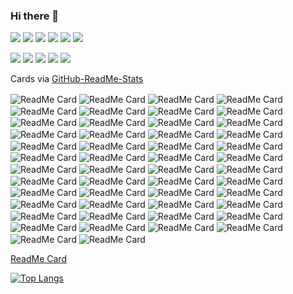 <link rel="stylesheet" href="https://maxst.icons8.com/vue-static/landings/line-awesome/font-awesome-line-awesome/css/all.min.css">

### Hi there 👋

<!--
**uriel1998/uriel1998** is a ✨ _special_ ✨ repository because its `README.md` (this file) appears on your GitHub profile.

Here are some ideas to get you started:

- 🔭 I’m currently working on ...
- 🌱 I’m currently learning ...
- 👯 I’m looking to collaborate on ...
- 🤔 I’m looking for help with ...
- 💬 Ask me about ...
- 📫 How to reach me: ...
- 😄 Pronouns: ...
- ⚡ Fun fact: ...
-->

<img src="https://maxst.icons8.com/vue-static/landings/line-awesome/font-awesome-line-awesome/svg/rss-solid.svg"><a href="http://feeds.feedburner.com/Ideatrash" target="_blank"></a>
<img src="https://maxst.icons8.com/vue-static/landings/line-awesome/font-awesome-line-awesome/svg/mastodon.svg"><a href="https://faithcollapsing.com/users/StevenSaus" target="_blank"></a>
<img src="https://maxst.icons8.com/vue-static/landings/line-awesome/font-awesome-line-awesome/svg/facebook-f.svg"><a href="http://www.facebook.com/pages/Steven-Saus/328725503674" target="_blank"></a>
<img src="https://maxst.icons8.com/vue-static/landings/line-awesome/font-awesome-line-awesome/svg/twitter.svg"><a href="http://www.twitter.com/uriel1998" target="_blank"></a>
<img src="https://maxst.icons8.com/vue-static/landings/line-awesome/font-awesome-line-awesome/svg/instagram.svg"><a href="https://www.instagram.com/uriel1998/" target="_blank"></a>
<img src="https://maxst.icons8.com/vue-static/landings/line-awesome/font-awesome-line-awesome/svg/goodreads.svg"><a href="http://www.goodreads.com/author/show/3145527.Steven_Saus" target="_blank"></a>

<img src="https://maxst.icons8.com/vue-static/landings/line-awesome/font-awesome-line-awesome/svg/git.svg"><a href="https://git.faithcollapsing.com" target="_blank"></a>
<img src="https://maxst.icons8.com/vue-static/landings/line-awesome/font-awesome-line-awesome/svg/github.svg"><a href="https://github.com/uriel1998" target="_blank"></a>
<img src="https://maxst.icons8.com/vue-static/landings/line-awesome/font-awesome-line-awesome/svg/gitlab.svg"><a href="https://gitlab.com/uriel1998" target="_blank"></a>
<img src="https://maxst.icons8.com/vue-static/landings/line-awesome/font-awesome-line-awesome/svg/linkedin-in.svg"><a href="http://www.linkedin.com/in/stevensaus" target="_blank"></a>
<img src="https://maxst.icons8.com/vue-static/landings/line-awesome/font-awesome-line-awesome/svg/amazon.svg"><a href="https://www.amazon.com/author/stevensaus" target="_blank"></a>

Cards via [GitHub-ReadMe-Stats](https://github.com/anuraghazra/github-readme-stats)

<img align="center" alt="ReadMe Card" src="https://github-readme-stats.vercel.app/api/pin/?username=uriel1998&repo=agaetr" />  
<img align="center" alt="ReadMe Card" src="https://github-readme-stats.vercel.app/api/pin/?username=uriel1998&repo=automatic_wondershaper_wombat" />  
<img align="center" alt="ReadMe Card" src="https://github-readme-stats.vercel.app/api/pin/?username=uriel1998&repo=autosuspendscript" />  
<img align="center" alt="ReadMe Card" src="https://github-readme-stats.vercel.app/api/pin/?username=uriel1998&repo=bash_alarm_clock" />  
<img align="center" alt="ReadMe Card" src="https://github-readme-stats.vercel.app/api/pin/?username=uriel1998&repo=cgimpd" />  
<img align="center" alt="ReadMe Card" src="https://github-readme-stats.vercel.app/api/pin/?username=uriel1998&repo=cmus_pls" />  
<img align="center" alt="ReadMe Card" src="https://github-readme-stats.vercel.app/api/pin/?username=uriel1998&repo=conky_cryptocurrency_info" />  
<img align="center" alt="ReadMe Card" src="https://github-readme-stats.vercel.app/api/pin/?username=uriel1998&repo=ddwrt-who-is-connected" />  
<img align="center" alt="ReadMe Card" src="https://github-readme-stats.vercel.app/api/pin/?username=uriel1998&repo=dollop-of-book-covers" />  
<img align="center" alt="ReadMe Card" src="https://github-readme-stats.vercel.app/api/pin/?username=uriel1998&repo=ebook-utilz" />  
<img align="center" alt="ReadMe Card" src="https://github-readme-stats.vercel.app/api/pin/?username=uriel1998&repo=gpgfinder" />  
<img align="center" alt="ReadMe Card" src="https://github-readme-stats.vercel.app/api/pin/?username=uriel1998&repo=khalo" />  
<img align="center" alt="ReadMe Card" src="https://github-readme-stats.vercel.app/api/pin/?username=uriel1998&repo=kodi-cli" />  
<img align="center" alt="ReadMe Card" src="https://github-readme-stats.vercel.app/api/pin/?username=uriel1998&repo=lastfm_chart_services" />  
<img align="center" alt="ReadMe Card" src="https://github-readme-stats.vercel.app/api/pin/?username=uriel1998&repo=mpdq" />  
<img align="center" alt="ReadMe Card" src="https://github-readme-stats.vercel.app/api/pin/?username=uriel1998&repo=multiple_scripts" />  
<img align="center" alt="ReadMe Card" src="https://github-readme-stats.vercel.app/api/pin/?username=uriel1998&repo=muna" />  
<img align="center" alt="ReadMe Card" src="https://github-readme-stats.vercel.app/api/pin/?username=uriel1998&repo=networkcontrol-wicd-networkmanager" />  
<img align="center" alt="ReadMe Card" src="https://github-readme-stats.vercel.app/api/pin/?username=uriel1998&repo=newsbeuter-dangerzone" />  
<img align="center" alt="ReadMe Card" src="https://github-readme-stats.vercel.app/api/pin/?username=uriel1998&repo=obdevicemenu_udisks2_bash" />  
<img align="center" alt="ReadMe Card" src="https://github-readme-stats.vercel.app/api/pin/?username=uriel1998&repo=orindi" />  
<img align="center" alt="ReadMe Card" src="https://github-readme-stats.vercel.app/api/pin/?username=uriel1998&repo=picframe_conky" />  
<img align="center" alt="ReadMe Card" src="https://github-readme-stats.vercel.app/api/pin/?username=uriel1998&repo=ppl_virdirsyncer_addysearch" />  
<img align="center" alt="ReadMe Card" src="https://github-readme-stats.vercel.app/api/pin/?username=uriel1998&repo=quite-intriguing" />  
<img align="center" alt="ReadMe Card" src="https://github-readme-stats.vercel.app/api/pin/?username=uriel1998&repo=quotable" />  
<img align="center" alt="ReadMe Card" src="https://github-readme-stats.vercel.app/api/pin/?username=uriel1998&repo=rtp_mpd_pulseaudio_switcher" />  
<img align="center" alt="ReadMe Card" src="https://github-readme-stats.vercel.app/api/pin/?username=uriel1998&repo=saurian-web-history-pollution" />  
<img align="center" alt="ReadMe Card" src="https://github-readme-stats.vercel.app/api/pin/?username=uriel1998&repo=shiny-gif-disco" />  
<img align="center" alt="ReadMe Card" src="https://github-readme-stats.vercel.app/api/pin/?username=uriel1998&repo=showdocs-wombat" />  
<img align="center" alt="ReadMe Card" src="https://github-readme-stats.vercel.app/api/pin/?username=uriel1998&repo=simple_listen_to_di" />  
<img align="center" alt="ReadMe Card" src="https://github-readme-stats.vercel.app/api/pin/?username=uriel1998&repo=simple_placeholder_images" />  
<img align="center" alt="ReadMe Card" src="https://github-readme-stats.vercel.app/api/pin/?username=uriel1998&repo=simplescraper" />  
<img align="center" alt="ReadMe Card" src="https://github-readme-stats.vercel.app/api/pin/?username=uriel1998&repo=skipa" />  
<img align="center" alt="ReadMe Card" src="https://github-readme-stats.vercel.app/api/pin/?username=uriel1998&repo=sshmaster" />  
<img align="center" alt="ReadMe Card" src="https://github-readme-stats.vercel.app/api/pin/?username=uriel1998&repo=stop_and_restore_x_windows" />  
<img align="center" alt="ReadMe Card" src="https://github-readme-stats.vercel.app/api/pin/?username=uriel1998&repo=surfraw_ob" />  
<img align="center" alt="ReadMe Card" src="https://github-readme-stats.vercel.app/api/pin/?username=uriel1998&repo=tasker-weasel" />  
<img align="center" alt="ReadMe Card" src="https://github-readme-stats.vercel.app/api/pin/?username=uriel1998&repo=thuit" />  
<img align="center" alt="ReadMe Card" src="https://github-readme-stats.vercel.app/api/pin/?username=uriel1998&repo=ufw-iptables-archer" />  
<img align="center" alt="ReadMe Card" src="https://github-readme-stats.vercel.app/api/pin/?username=uriel1998&repo=uget_autosorter" />  
<img align="center" alt="ReadMe Card" src="https://github-readme-stats.vercel.app/api/pin/?username=uriel1998&repo=versionscripts" />  
<img align="center" alt="ReadMe Card" src="https://github-readme-stats.vercel.app/api/pin/?username=uriel1998&repo=vindauga" />  
<img align="center" alt="ReadMe Card" src="https://github-readme-stats.vercel.app/api/pin/?username=uriel1998&repo=volumerb" />  
<img align="center" alt="ReadMe Card" src="https://github-readme-stats.vercel.app/api/pin/?username=uriel1998&repo=vpn-kumquat" />  
<img align="center" alt="ReadMe Card" src="https://github-readme-stats.vercel.app/api/pin/?username=uriel1998&repo=weather.sh" />  
<img align="center" alt="ReadMe Card" src="https://github-readme-stats.vercel.app/api/pin/?username=uriel1998&repo=WWIV_Utilities" />  
<img align="center" alt="ReadMe Card" src="https://github-readme-stats.vercel.app/api/pin/?username=uriel1998&repo=xeleris" />  
<img align="center" alt="ReadMe Card" src="https://github-readme-stats.vercel.app/api/pin/?username=uriel1998&repo=xmbc_kodi_art_helper" />  
<img align="center" alt="ReadMe Card" src="https://github-readme-stats.vercel.app/api/pin/?username=uriel1998&repo=xterm_icons" />  
<img align="center" alt="ReadMe Card" src="https://github-readme-stats.vercel.app/api/pin/?username=uriel1998&repo=yolo-mpd" />  


[ReadMe Card](https://github-readme-stats.vercel.app/api/?username=uriel1998&repo=github-readme-stats)

[![Top Langs](https://github-readme-stats.vercel.app/api/top-langs/?username=uriel1998)](https://github.com/anuraghazra/github-readme-stats)

<!-- BLOG-POST-LIST:START -->
<!-- BLOG-POST-LIST:END -->
